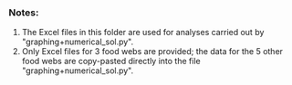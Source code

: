 ### Notes:

1. The Excel files in this folder are used for analyses carried out by "graphing+numerical_sol.py".
2. Only Excel files for 3 food webs are provided; the data for the 5 other food webs are copy-pasted directly into the file "graphing+numerical_sol.py".
